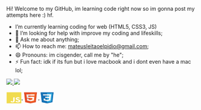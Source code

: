 Hi! Welcome to my GitHub, im learning code right now so im gonna post my attempts here :) hf.

 - I’m currently learning coding for web (HTML5, CSS3, JS)
 - 🤔 I’m looking for help with improve my coding and lifeskills;
 - 💬 Ask me about anything;
 - 📫 How to reach me: mateusleitaoelpidio@gmail.com;
 - 😄 Pronouns: im cisgender, call me by "he";
 - ⚡ Fun fact: idk if its fun but i love macbook and i dont even have a mac lol;
 
  <div>
  <a href="https://github.com/sublimeb0y">
  <img height="180em" src="https://github-readme-stats.vercel.app/api?username=sublimeb0y&show_icons=true&theme=dracula&include_all_commits=true&count_private=true"/>
  <img height="180em" src="https://github-readme-stats.vercel.app/api/top-langs/?username=sublimeb0y&layout=compact&langs_count=7&theme=dracula"/>
</div>
  
  <div style="display: inline_block"><br>
  <img align="center" alt="Rafa-Js" height="30" width="40" src="https://raw.githubusercontent.com/devicons/devicon/master/icons/javascript/javascript-plain.svg">
  <img align="center" alt="Rafa-HTML" height="30" width="40" src="https://raw.githubusercontent.com/devicons/devicon/master/icons/html5/html5-original.svg">
  <img align="center" alt="Rafa-CSS" height="30" width="40" src="https://raw.githubusercontent.com/devicons/devicon/master/icons/css3/css3-original.svg">
</div>

